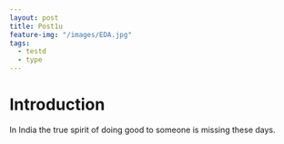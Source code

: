 ```yaml
---
layout: post
title: Post1u
feature-img: "/images/EDA.jpg"
tags:
  - testd
  - type
---
```



# Introduction

In India the true spirit of doing good to someone is missing these days.